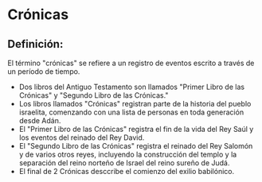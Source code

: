 # Crónicas

## Definición: 

El término "crónicas" se refiere a un registro de eventos escrito a través de un período de tiempo.

* Dos libros del Antiguo Testamento son llamados "Primer Libro de las Crónicas" y "Segundo Libro de las Crónicas."
* Los libros llamados "Crónicas" registran parte de la historia del pueblo israelita, comenzando con una lista de personas en toda generación desde Adán.
* El "Primer Libro de las Crónicas" registra el fin de la vida del Rey Saúl y los eventos del reinado del Rey David.
* El "Segundo Libro de las Crónicas" registra el reinado del Rey Salomón y de varios otros reyes, incluyendo la construcción del templo y la separación del reino norteño de Israel del reino sureño de Judá.
* El final de 2 Crónicas desccribe el comienzo del exilio babilónico.

